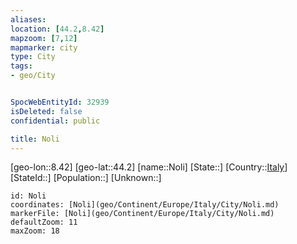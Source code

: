 ```yaml
---
aliases: 
location: [44.2,8.42]
mapzoom: [7,12] 
mapmarker: city 
type: City
tags:
- geo/City


SpocWebEntityId: 32939
isDeleted: false
confidential: public

title: Noli
---
```

[geo-lon::8.42]
[geo-lat::44.2]
[name::Noli]
[State::]
[Country::[Italy](geo/Continent/Europe/Italy.md)]
[StateId::]
[Population::]
[Unknown::]


```leaflet
id: Noli
coordinates: [Noli](geo/Continent/Europe/Italy/City/Noli.md)
markerFile: [Noli](geo/Continent/Europe/Italy/City/Noli.md)
defaultZoom: 11 
maxZoom: 18
```


